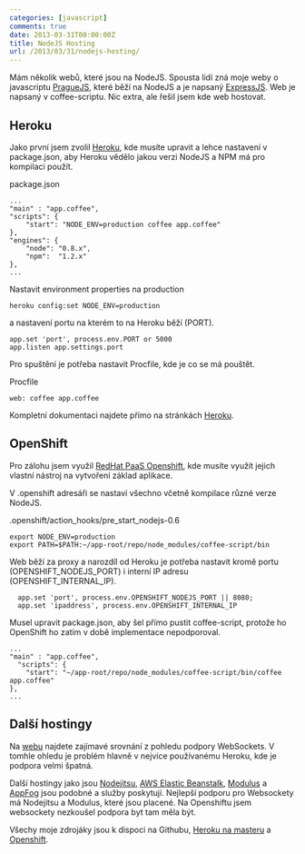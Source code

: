 ```yaml
---
categories: [javascript]
comments: true
date: 2013-03-31T00:00:00Z
title: NodeJS Hosting
url: /2013/03/31/nodejs-hosting/
---
```


Mám několik webů, které jsou na NodeJS. Spousta lidí zná moje weby o javascriptu [PragueJS](http://praguejs.cz), které běží na NodeJS a je napsaný [ExpressJS](http://expressjs.com/). Web je napsaný v coffee-scriptu. Nic extra, ale řešil jsem kde web hostovat. 

<!--more-->

## Heroku
Jako první jsem zvolil [Heroku](http://heroku.com/), kde musíte upravit a lehce nastavení v package.json, aby Heroku vědělo jakou verzi NodeJS a NPM má pro kompilaci použít.

package.json

	...
	"main" : "app.coffee",
  	"scripts": {
    	"start": "NODE_ENV=production coffee app.coffee"
  	},
  	"engines": {
    	"node": "0.8.x",
    	"npm":  "1.2.x"
  	},
  	...

Nastavit environment properties na production

	heroku config:set NODE_ENV=production

 a nastavení portu na kterém to na Heroku běží (PORT). 
  	
  	app.set 'port', process.env.PORT or 5000
	app.listen app.settings.port

Pro spuštění je potřeba nastavit Procfile, kde je co se má pouštět.

Procfile

	web: coffee app.coffee

Kompletní dokumentaci najdete přímo na stránkách [Heroku](https://devcenter.heroku.com/articles/nodejs).	

## OpenShift
Pro zálohu jsem využil [RedHat PaaS Openshift](https://www.openshift.com/), kde musíte využít jejich vlastní nástroj na vytvoření základ aplikace. 

V .openshift adresáři se nastaví všechno včetně kompilace různé verze NodeJS. 

.openshift/action_hooks/pre_start_nodejs-0.6

	export NODE_ENV=production
	export PATH=$PATH:~/app-root/repo/node_modules/coffee-script/bin


Web běží za proxy a narozdíl od Heroku je potřeba nastavit kromě portu (OPENSHIFT_NODEJS_PORT) i interní IP adresu (OPENSHIFT_INTERNAL_IP). 

	  app.set 'port', process.env.OPENSHIFT_NODEJS_PORT || 8080;
	  app.set 'ipaddress', process.env.OPENSHIFT_INTERNAL_IP

Musel upravit package.json, aby šel přímo pustit coffee-script, protože ho OpenShift ho zatím v době implementace nepodporoval.

	...
	"main" : "app.coffee",
	  "scripts": {
	    "start": "~/app-root/repo/node_modules/coffee-script/bin/coffee app.coffee"
	},	  
	...

## Další hostingy

Na [webu](http://saewitz.com/node-dot-js-websocket-hosting-roundup/) najdete zajímavé srovnání z pohledu podpory WebSockets. V tomhle ohledu je problém hlavně v nejvíce používanému Heroku, kde je podpora velmi špatná.

Další hostingy jako jsou [Nodejitsu](http://www.nodejitsu.com), [AWS Elastic Beanstalk](http://aws.amazon.com/elasticbeanstalk/), [Modulus](https://modulus.io/) a [AppFog](https://www.appfog.com/) jsou podobné a služby poskytují. Nejlepší podporu pro Websockety má Nodejitsu a Modulus, které jsou placené. Na Openshiftu jsem websockety nezkoušel podpora byt tam měla být.

Všechy moje zdrojáky jsou k dispoci na Githubu, [Heroku na masteru](https://github.com/abtris/cologne-js) a [Openshift](https://github.com/abtris/cologne-js/tree/openshift).





